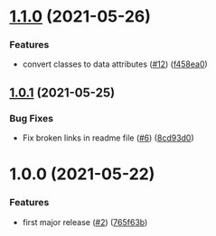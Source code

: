 # [1.1.0](https://github.com/thedaviddias/gatsby-source-notion-article/compare/v1.0.1...v1.1.0) (2021-05-26)


### Features

* convert classes to data attributes ([#12](https://github.com/thedaviddias/gatsby-source-notion-article/issues/12)) ([f458ea0](https://github.com/thedaviddias/gatsby-source-notion-article/commit/f458ea0be32fddbff13345cc0b765581da5786bf))

## [1.0.1](https://github.com/thedaviddias/gatsby-source-notion-article/compare/v1.0.0...v1.0.1) (2021-05-25)


### Bug Fixes

* Fix broken links in readme file ([#6](https://github.com/thedaviddias/gatsby-source-notion-article/issues/6)) ([8cd93d0](https://github.com/thedaviddias/gatsby-source-notion-article/commit/8cd93d078002568e8d59d6905c3a1d81c62e03b6))

# 1.0.0 (2021-05-22)


### Features

* first major release ([#2](https://github.com/thedaviddias/gatsby-source-notion-article/issues/2)) ([765f63b](https://github.com/thedaviddias/gatsby-source-notion-article/commit/765f63b7779d08e231a01479724dd8847fa1ce3a))

